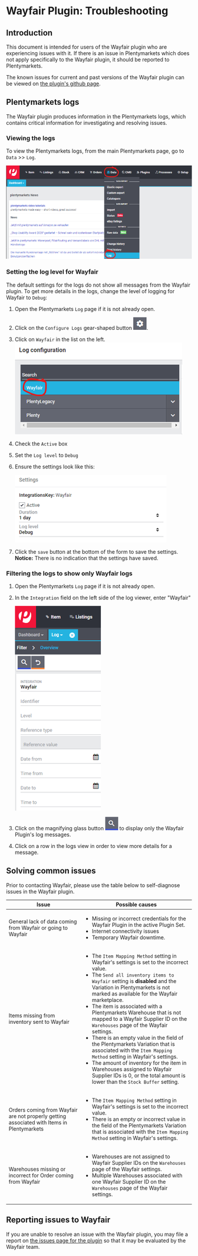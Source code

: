 # Wayfair Plugin: Troubleshooting

## Introduction

This document is intended for users of the Wayfair plugin who are experiencing issues with it. If there is an issue in Plentymarkets which does not apply specifically to the Wayfair plugin, it should be reported to Plentymarkets.

The known issues for current and past versions of the Wayfair plugin can be viewed on [the plugin's github page](https://github.com/wayfair-contribs/plentymarkets-plugin/issues).


## Plentymarkets logs

The Wayfair plugin produces information in the Plentymarkets logs, which contains critical information for investigating and resolving issues.

### Viewing the logs
To view the Plentymarkets logs, from the main Plentymarkets page, go to `Data` >> `Log`.

![log menu entry](../../../images/en/troubleshooting/menu_data_log.png)

### Setting the log level for Wayfair

The default settings for the logs do not show all messages from the Wayfair plugin. To get more details in the logs, change the level of logging for Wayfair to `Debug`:

1. Open the Plentymarkets `Log` page if it is not already open.

2. Click on the `Configure Logs` gear-shaped button ![gear button](../../../images/common/button_gear.png).

3. Click on `Wayfair` in the list on the left.
    ![wayfair in list](../../../images/en/troubleshooting/wayfair_log_category.png)

4. Check the `Active` box

5. Set the `Log level` to  `Debug`

6. Ensure the settings look like this:

    ![wayfair set to debug](../../../images/en/troubleshooting/wayfair_logs_active_debug.png)

7. Click the `save` button at the bottom of the form to save the settings. **Notice:** There is no indication that the settings have saved.

### Filtering the logs to show only Wayfair logs

1. Open the Plentymarkets `Log` page if it is not already open.

2. In the `Integration` field on the left side of the log viewer, enter "Wayfair"

    ![wayfair in filter](../../../images/en/troubleshooting/filter_logs_wayfair.png)

3. Click on the magnifying glass button ![search button](../../../images/common/button_search.png) to display only the Wayfair Plugin's log messages.

4. Click on a row in the logs view in order to view more details for a message.


## Solving common issues

Prior to contacting Wayfair, please use the table below to self-diagnose issues in the Wayfair plugin.

| Issue | Possible causes |
| ----- | --------------- |
| General lack of data coming from Wayfair or going to Wayfair | <ul><li>Missing or incorrect credentials for the Wayfair Plugin in the active Plugin Set.</li><li>Internet connectivity issues</li><li>Temporary Wayfair downtime.</ul> |
| Items missing from inventory sent to Wayfair | <ul><li>The `Item Mapping Method` setting in Wayfair's settings is set to the incorrect value.</li><li>The `Send all inventory items to Wayfair` setting is **disabled** and the Variation in Plentymarkets is not marked as available for the Wayfair marketplace.</li><li>The item is associated with a Plentymarkets Warehouse that is not mapped to a Wayfair Supplier ID on the `Warehouses` page of the Wayfair settings.</li><li>There is an empty value in the field of the Plentymarkets Variation that is associated with the `Item Mapping Method` setting in Wayfair's settings.</li><li>The amount of inventory for the item in Warehouses assigned to Wayfair Supplier IDs is 0, or the total amount is lower than the `Stock Buffer` setting.</li></ul>
| Orders coming from Wayfair are not properly getting associated with Items in Plentymarkets | <ul><li>The `Item Mapping Method` setting in Wayfair's settings is set to the incorrect value.</li><li>There is an empty or incorrect value in the field of the Plentymarkets Variation that is associated with the `Item Mapping Method` setting in Wayfair's settings.</li></ul>
| Warehouses missing or incorrect for Order coming from Wayfair | <ul><li>Warehouses are not assigned to Wayfair Supplier IDs on the `Warehouses` page of the Wayfair settings.</li><li>Multiple Warehouses associated with one Wayfair Supplier ID on the `Warehouses` page of the Wayfair settings.</li></ul>


## Reporting issues to Wayfair

If you are unable to resolve an issue with the Wayfair plugin, you may file a report on [the issues page for the plugin](https://github.com/wayfair-contribs/plentymarkets-plugin/issues) so that it may be evaluated by the Wayfair team.
